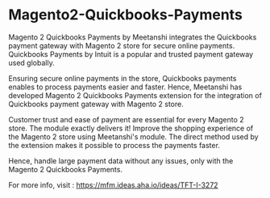 # Magento2-Quickbooks-Payments
Magento 2 Quickbooks Payments by Meetanshi integrates the Quickbooks payment gateway with Magento 2 store for secure online payments.  Quickbooks Payments by Intuit is a popular and trusted payment gateway used globally.

Ensuring secure online payments in the store, Quickbooks payments enables to process payments easier and faster. Hence, Meetanshi has developed Magento 2 Quickbooks Payments extension for the integration of Quickbooks payment gateway with Magento 2 store.  

Customer trust and ease of payment are essential for every Magento 2 store. The module exactly delivers it! Improve the shopping experience of the Magento 2 store using Meetanshi's module.  The direct method used by the extension makes it possible to process the payments faster. 

Hence, handle large payment data without any issues, only with the Magento 2 Quickbooks Payments.  

For more info, visit : https://mfm.ideas.aha.io/ideas/TFT-I-3272
